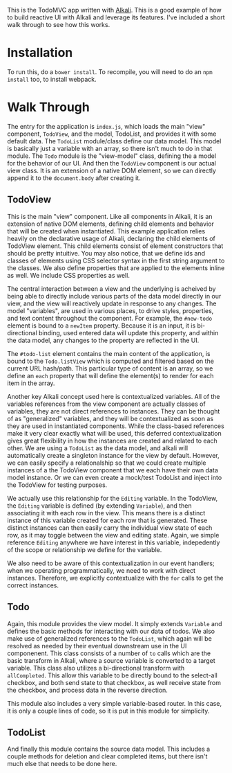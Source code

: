 This is the TodoMVC app written with [Alkali](https://github.com/kriszyp/alkali). This is a good example of how to build reactive UI with Alkali and leverage its features. I've included a short walk through to see how this works.

# Installation
To run this, do a `bower install`. To recompile, you will need to do an `npm install` too, to install webpack.

# Walk Through
The entry for the application is `index.js`, which loads the main "view" component, `TodoView`, and the model, TodoList, and provides it with some default data. The `TodoList` module/class define our data model. This model is basically just a variable with an array, so there isn't much to do in that module. The `Todo` module is the "view-model" class, defining the a model for the behavior of our UI. And then the `TodoView` component is our actual view class. It is an extension of a native DOM element, so we can directly append it to the `document.body` after creating it.

## TodoView
This is the main "view" component. Like all components in Alkali, it is an extension of native DOM elements, defining child elements and behavior that will be created when instantiated. This example application relies heavily on the declarative usage of Alkali, declaring the child elements of TodoView element. This child elements consist of element constructors that should be pretty intuitive. You may also notice, that we define ids and classes of elements using CSS selector syntax in the first string argument to the classes. We also define properties that are applied to the elements inline as well. We include CSS properties as well.

The central interaction between a view and the underlying is acheived by being able to directly include various parts of the data model directly in our view, and the view will reactively update in response to any changes. The model "variables", are used in various places, to drive styles, properties, and text content throughout the component. For example, the `#new-todo` element is bound to a `newItem` property. Because it is an input, it is bi-directional binding, used entered data will update this property, and within the data model, any changes to the property are reflected in the UI.

The `#todo-list` element contains the main content of the application, is bound to the `Todo.listView` which is computed and filtered based on the current URL hash/path. This particular type of content is an array, so we define an `each` property that will define the element(s) to render for each item in the array.

Another key Alkali concept used here is contextualized variables. All of the variables references from the view component are actually classes of variables, they are not direct references to instances. They can be thought of as "generalized" variables, and they will be contextualized as soon as they are used in instantiated components. While the class-based references make it very clear exactly what will be used, this deferred contextualization gives great flexibility in how the instances are created and related to each other. We are using a `TodoList` as the data model, and alkali will automatically create a singleton instance for the view by default. However, we can easily specify a relationalship so that we could create multiple instances of a the TodoView component that we each have their own data model instance. Or we can even create a mock/test TodoList and inject into the TodoView for testing purposes.

We actually use this relationship for the `Editing` variable. In the TodoView, the `Editing` variable is defined (by extending `Variable`), and then associating it with each row in the view. This means there is a distinct instance of this variable created for each row that is generated. These distinct instances can then easily carry the individual view state of each row, as it may toggle between the view and editing state. Again, we simple reference `Editing` anywhere we have interest in this variable, indepedently of the scope or relationship we define for the variable. 

We also need to be aware of this contextualization in our event handlers; when we operating programmatically, we need to work with direct instances. Therefore, we explicitly contextualize with the `for` calls to get the correct instances.

## Todo
Again, this module provides the view model. It simply extends `Variable` and defines the basic methods for interacting with our data of todos. We also make use of generalized references to the `TodoList`, which again will be resolved as needed by their eventual downstream use in the UI componenent. This class consists of a number of `to` calls which are the basic transform in Alkali, where a source variable is converted to a target variable. This class also utilizes a bi-directional transform with `allCompleted`. This allow this variable to be directly bound to the select-all checkbox, and both send state to that checkbox, as well receive state from the checkbox, and process data in the reverse direction.

This module also includes a very simple variable-based router. In this case, it is only a couple lines of code, so it is put in this module for simplicity.

## TodoList
And finally this module contains the source data model. This includes a couple methods for deletion and clear completed items, but there isn't much else that needs to be done here.

